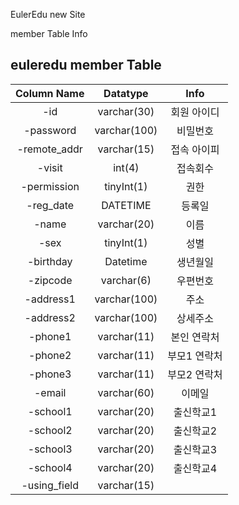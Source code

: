 EulerEdu new Site

member Table Info

## euleredu member Table ##

|Column Name|Datatype| Info | 
| :-------------: | :-------------: | :-------------: |
| -id | varchar(30) | 회원 아이디 |
| -password | varchar(100) | 비밀번호 |
| -remote_addr | varchar(15) | 접속 아이피|
| -visit | int(4) | 접속회수|
| -permission | tinyInt(1) |권한 |
| -reg_date | DATETIME | 등록일|
| -name | varchar(20) | 이름|
| -sex | tinyInt(1) | 성별|
| -birthday | Datetime | 생년월일|
| -zipcode | varchar(6) | 우편번호 |
| -address1 | varchar(100) | 주소|
| -address2 | varchar(100) | 상세주소|
| -phone1 | varchar(11) | 본인 연락처|
| -phone2 | varchar(11) | 부모1 연락처|
| -phone3 | varchar(11) | 부모2 연락처|
| -email | varchar(60) | 이메일|
| -school1 | varchar(20) | 출신학교1|
| -school2 | varchar(20) | 출신학교2|
| -school3 | varchar(20) | 출신학교3|
| -school4 | varchar(20) | 출신학교4|
| -using_field | varchar(15) | |
